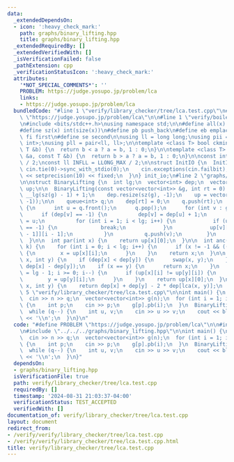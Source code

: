 ```yaml
---
data:
  _extendedDependsOn:
  - icon: ':heavy_check_mark:'
    path: graphs/binary_lifting.hpp
    title: graphs/binary_lifting.hpp
  _extendedRequiredBy: []
  _extendedVerifiedWith: []
  _isVerificationFailed: false
  _pathExtension: cpp
  _verificationStatusIcon: ':heavy_check_mark:'
  attributes:
    '*NOT_SPECIAL_COMMENTS*': ''
    PROBLEM: https://judge.yosupo.jp/problem/lca
    links:
    - https://judge.yosupo.jp/problem/lca
  bundledCode: "#line 1 \"verify/library_checker/tree/lca.test.cpp\"\n#define PROBLEM\
    \ \"https://judge.yosupo.jp/problem/lca\"\n\n#line 1 \"verify/boilerplate.hpp\"\
    \n#include <bits/stdc++.h>\nusing namespace std;\n\n#define all(x) begin(x), end(x)\n\
    #define sz(x) int(size(x))\n#define pb push_back\n#define eb emplace_back\n#define\
    \ fi first\n#define se second\n\nusing ll = long long;\nusing pii = pair<int,\
    \ int>;\nusing pll = pair<ll, ll>;\n\ntemplate <class T> bool ckmin(T &a, const\
    \ T &b) {\n  return b < a ? a = b, 1 : 0;\n}\n\ntemplate <class T> bool ckmax(T\
    \ &a, const T &b) {\n  return b > a ? a = b, 1 : 0;\n}\n\nconst int INF = INT_MAX\
    \ / 2;\nconst ll INFLL = LLONG_MAX / 2;\n\nstruct InitIO {\n  InitIO() {\n   \
    \ cin.tie(0)->sync_with_stdio(0);\n    cin.exceptions(cin.failbit);\n    cout\
    \ << setprecision(10) << fixed;\n  }\n} init_io;\n#line 2 \"graphs/binary_lifting.hpp\"\
    \n\nstruct BinaryLifting {\n  int lg;\n  vector<int> dep;\n  vector<vector<int>>\
    \ up;\n\n  BinaryLifting(const vector<vector<int>> &g, int rt = 0) {\n    lg =\
    \ __lg(sz(g) - 1) + 1;\n    dep.resize(sz(g), -1);\n    up = vector(sz(g), vector<int>(lg,\
    \ -1));\n\n    queue<int> q;\n    dep[rt] = 0;\n    q.push(rt);\n    while (sz(q))\
    \ {\n      int u = q.front();\n      q.pop();\n      for (int v : g[u]) {\n  \
    \      if (dep[v] == -1) {\n          dep[v] = dep[u] + 1;\n          up[v][0]\
    \ = u;\n          for (int i = 1; i < lg; i++) {\n            if (up[v][i - 1]\
    \ == -1) {\n              break;\n            }\n            up[v][i] = up[up[v][i\
    \ - 1]][i - 1];\n          }\n          q.push(v);\n        }\n      }\n    }\n\
    \  }\n\n  int par(int x) {\n    return up[x][0];\n  }\n\n  int anc(int x, int\
    \ k) {\n    for (int i = 0; i < lg; i++) {\n      if (x != -1 && ((k >> i) & 1))\
    \ {\n        x = up[x][i];\n      }\n    }\n    return x;\n  }\n\n  int lca(int\
    \ x, int y) {\n    if (dep[x] < dep[y]) {\n      swap(x, y);\n    }\n    x = anc(x,\
    \ dep[x] - dep[y]);\n    if (x == y) {\n      return x;\n    }\n    for (int i\
    \ = lg - 1; i >= 0; i--) {\n      if (up[x][i] != up[y][i]) {\n        x = up[x][i];\n\
    \        y = up[y][i];\n      }\n    }\n    return up[x][0];\n  }\n\n  int dist(int\
    \ x, int y) {\n    return dep[x] + dep[y] - 2 * dep[lca(x, y)];\n  }\n};\n#line\
    \ 5 \"verify/library_checker/tree/lca.test.cpp\"\n\nint main() {\n  int n, q;\n\
    \  cin >> n >> q;\n  vector<vector<int>> g(n);\n  for (int i = 1; i < n; i++)\
    \ {\n    int p;\n    cin >> p;\n    g[p].pb(i);\n  }\n  BinaryLifting bl(g);\n\
    \  while (q--) {\n    int u, v;\n    cin >> u >> v;\n    cout << bl.lca(u, v)\
    \ << '\\n';\n  }\n}\n"
  code: "#define PROBLEM \"https://judge.yosupo.jp/problem/lca\"\n\n#include \"../../boilerplate.hpp\"\
    \n#include \"../../../graphs/binary_lifting.hpp\"\n\nint main() {\n  int n, q;\n\
    \  cin >> n >> q;\n  vector<vector<int>> g(n);\n  for (int i = 1; i < n; i++)\
    \ {\n    int p;\n    cin >> p;\n    g[p].pb(i);\n  }\n  BinaryLifting bl(g);\n\
    \  while (q--) {\n    int u, v;\n    cin >> u >> v;\n    cout << bl.lca(u, v)\
    \ << '\\n';\n  }\n}"
  dependsOn:
  - graphs/binary_lifting.hpp
  isVerificationFile: true
  path: verify/library_checker/tree/lca.test.cpp
  requiredBy: []
  timestamp: '2024-08-31 21:03:37-04:00'
  verificationStatus: TEST_ACCEPTED
  verifiedWith: []
documentation_of: verify/library_checker/tree/lca.test.cpp
layout: document
redirect_from:
- /verify/verify/library_checker/tree/lca.test.cpp
- /verify/verify/library_checker/tree/lca.test.cpp.html
title: verify/library_checker/tree/lca.test.cpp
---
```

